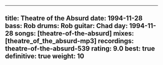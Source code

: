 
---
title: Theatre of the Absurd
date: 1994-11-28
bass:	Rob
drums:	Rob
guitar:	Chad
day: 1994-11-28
songs: [theatre-of-the-absurd]
mixes: [theatre_of_the_absurd-mp3]
recordings: theatre-of-the-absurd-539
rating: 9.0
best: true
definitive: true
weight: 10
---
